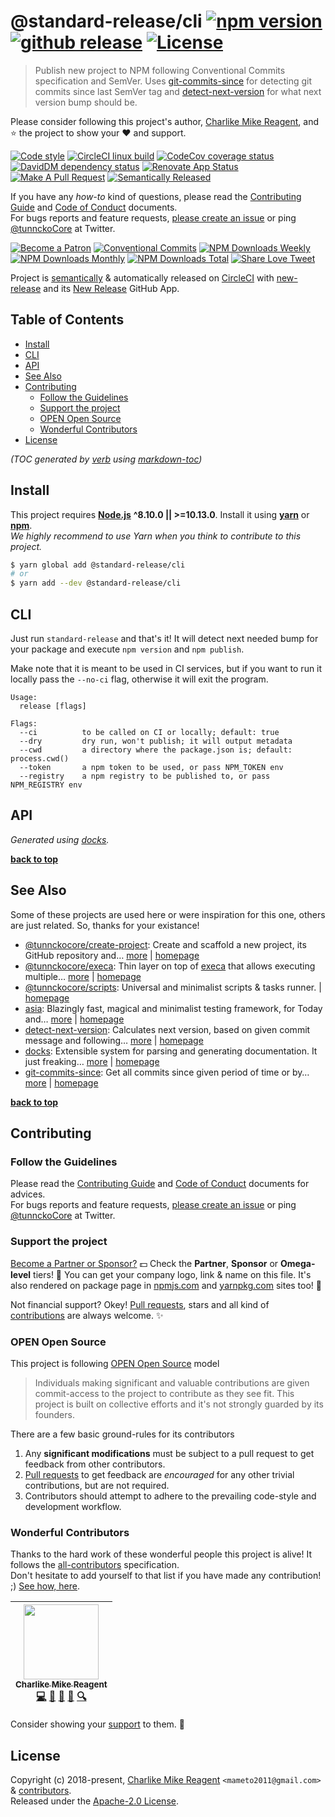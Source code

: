 # @standard-release/cli [![npm version][npmv-img]][npmv-url] [![github release][ghrelease-img]][ghrelease-url] [![License][license-img]][license-url]

> Publish new project to NPM following Conventional Commits specification and SemVer. Uses [git-commits-since][] for detecting git commits since last SemVer tag and [detect-next-version][] for what next version bump should be.

Please consider following this project's author, [Charlike Mike Reagent](https://github.com/tunnckoCore), and :star: the project to show your :heart: and support.

<div id="thetop"></div>

[![Code style][codestyle-img]][codestyle-url]
[![CircleCI linux build][linuxbuild-img]][linuxbuild-url]
[![CodeCov coverage status][codecoverage-img]][codecoverage-url]
[![DavidDM dependency status][dependencies-img]][dependencies-url]
[![Renovate App Status][renovateapp-img]][renovateapp-url]
[![Make A Pull Request][prs-welcome-img]][prs-welcome-url]
[![Semantically Released][new-release-img]][new-release-url]

If you have any _how-to_ kind of questions, please read the [Contributing Guide](./CONTRIBUTING.md) and [Code of Conduct](./CODE_OF_CONDUCT.md) documents.  
For bugs reports and feature requests, [please create an issue][open-issue-url] or ping
[@tunnckoCore](https://twitter.com/tunnckoCore) at Twitter.

[![Become a Patron][patreon-img]][patreon-url]
[![Conventional Commits][ccommits-img]][ccommits-url]
[![NPM Downloads Weekly][downloads-weekly-img]][npmv-url]
[![NPM Downloads Monthly][downloads-monthly-img]][npmv-url]
[![NPM Downloads Total][downloads-total-img]][npmv-url]
[![Share Love Tweet][shareb]][shareu]

Project is [semantically](https://semver.org) & automatically released on [CircleCI](https://circleci.com) with [new-release][] and its [New Release](https://github.com/apps/new-release) GitHub App.

<!-- Logo when needed:

<p align="center">
  <a href="https://github.com/tunnckoCore/release-cli">
    <img src="./media/logo.png" width="85%">
  </a>
</p>

-->

## Table of Contents

- [Install](#install)
- [CLI](#cli)
- [API](#api)
- [See Also](#see-also)
- [Contributing](#contributing)
  * [Follow the Guidelines](#follow-the-guidelines)
  * [Support the project](#support-the-project)
  * [OPEN Open Source](#open-open-source)
  * [Wonderful Contributors](#wonderful-contributors)
- [License](#license)

_(TOC generated by [verb](https://github.com/verbose/verb) using [markdown-toc](https://github.com/jonschlinkert/markdown-toc))_

## Install

This project requires [**Node.js**](https://nodejs.org) **^8.10.0 || >=10.13.0**. Install it using
[**yarn**](https://yarnpkg.com) or [**npm**](https://npmjs.com).  
_We highly recommend to use Yarn when you think to contribute to this project._

```bash
$ yarn global add @standard-release/cli
# or
$ yarn add --dev @standard-release/cli
```

## CLI

Just run `standard-release` and that's it!
It will detect next needed bump for your package and execute `npm version` and `npm publish`.

Make note that it is meant to be used in CI services, but if you want to run it locally pass
the `--no-ci` flag, otherwise it will exit the program.

```
Usage:
  release [flags]

Flags:
  --ci          to be called on CI or locally; default: true
  --dry         dry run, won't publish; it will output metadata
  --cwd         a directory where the package.json is; default: process.cwd()
  --token       a npm token to be used, or pass NPM_TOKEN env
  --registry    a npm registry to be published to, or pass NPM_REGISTRY env

```

## API

<!-- docks-start -->
_Generated using [docks](http://npm.im/docks)._

<!-- docks-end -->

**[back to top](#thetop)**

## See Also

Some of these projects are used here or were inspiration for this one, others are just related. So, thanks for your existance!

- [@tunnckocore/create-project](https://www.npmjs.com/package/@tunnckocore/create-project): Create and scaffold a new project, its GitHub repository and… [more](https://github.com/tunnckoCoreLabs/create-project) | [homepage](https://github.com/tunnckoCoreLabs/create-project "Create and scaffold a new project, its GitHub repository and contents")
- [@tunnckocore/execa](https://www.npmjs.com/package/@tunnckocore/execa): Thin layer on top of [execa][] that allows executing multiple… [more](https://github.com/tunnckoCoreLabs/execa) | [homepage](https://github.com/tunnckoCoreLabs/execa "Thin layer on top of [execa][] that allows executing multiple commands in parallel or in sequence")
- [@tunnckocore/scripts](https://www.npmjs.com/package/@tunnckocore/scripts): Universal and minimalist scripts & tasks runner. | [homepage](https://github.com/tunnckoCoreLabs/scripts "Universal and minimalist scripts & tasks runner.")
- [asia](https://www.npmjs.com/package/asia): Blazingly fast, magical and minimalist testing framework, for Today and… [more](https://github.com/olstenlarck/asia#readme) | [homepage](https://github.com/olstenlarck/asia#readme "Blazingly fast, magical and minimalist testing framework, for Today and Tomorrow")
- [detect-next-version](https://www.npmjs.com/package/detect-next-version): Calculates next version, based on given commit message and following… [more](https://github.com/tunnckoCoreLabs/detect-next-version) | [homepage](https://github.com/tunnckoCoreLabs/detect-next-version "Calculates next version, based on given commit message and following Conventional Commits")
- [docks](https://www.npmjs.com/package/docks): Extensible system for parsing and generating documentation. It just freaking… [more](https://github.com/tunnckoCore/docks) | [homepage](https://github.com/tunnckoCore/docks "Extensible system for parsing and generating documentation. It just freaking works!")
- [git-commits-since](https://www.npmjs.com/package/git-commits-since): Get all commits since given period of time or by… [more](https://github.com/tunnckoCoreLabs/git-commits-since) | [homepage](https://github.com/tunnckoCoreLabs/git-commits-since "Get all commits since given period of time or by default from latest git semver tag. Understands and follows both SemVer and the Conventional Commits specification.")

**[back to top](#thetop)**

## Contributing

### Follow the Guidelines

Please read the [Contributing Guide](./CONTRIBUTING.md) and [Code of Conduct](./CODE_OF_CONDUCT.md) documents for advices.  
For bugs reports and feature requests, [please create an issue][open-issue-url] or ping
[@tunnckoCore](https://twitter.com/tunnckoCore) at Twitter.

### Support the project

[Become a Partner or Sponsor?][patreon-url] :dollar: Check the **Partner**, **Sponsor** or **Omega-level** tiers! :tada: You can get your company logo, link & name on this file. It's also rendered on package page in [npmjs.com][npmv-url] and [yarnpkg.com](https://yarnpkg.com/en/package/@standard-release/cli) sites too! :rocket:

Not financial support? Okey! [Pull requests](https://github.com/tunnckoCoreLabs/contributing#opening-a-pull-request), stars and all kind of [contributions](https://opensource.guide/how-to-contribute/#what-it-means-to-contribute) are always
welcome. :sparkles:

### OPEN Open Source

This project is following [OPEN Open Source](http://openopensource.org) model

> Individuals making significant and valuable contributions are given commit-access to the project to contribute as they see fit. This project is built on collective efforts and it's not strongly guarded by its founders.

There are a few basic ground-rules for its contributors

1. Any **significant modifications** must be subject to a pull request to get feedback from other contributors.
2. [Pull requests](https://github.com/tunnckoCoreLabs/contributing#opening-a-pull-request) to get feedback are _encouraged_ for any other trivial contributions, but are not required.
3. Contributors should attempt to adhere to the prevailing code-style and development workflow.

### Wonderful Contributors

Thanks to the hard work of these wonderful people this project is alive! It follows the
[all-contributors](https://github.com/kentcdodds/all-contributors) specification.  
Don't hesitate to add yourself to that list if you have made any contribution! ;) [See how,
here](https://github.com/jfmengels/all-contributors-cli#usage).

<!-- ALL-CONTRIBUTORS-LIST:START - Do not remove or modify this section -->
<!-- prettier-ignore -->
| [<img src="https://avatars3.githubusercontent.com/u/5038030?v=4" width="120px;"/><br /><sub><b>Charlike Mike Reagent</b></sub>](https://tunnckocore.com)<br />[💻](https://github.com/tunnckoCore/release-cli/commits?author=tunnckoCore "Code") [📖](https://github.com/tunnckoCore/release-cli/commits?author=tunnckoCore "Documentation") [💬](#question-tunnckoCore "Answering Questions") [👀](#review-tunnckoCore "Reviewed Pull Requests") [🔍](#fundingFinding-tunnckoCore "Funding Finding") |
| :---: |

<!-- ALL-CONTRIBUTORS-LIST:END -->

Consider showing your [support](#support-the-project) to them. :sparkling_heart:

## License

Copyright (c) 2018-present, [Charlike Mike Reagent](https://tunnckocore.com) `<mameto2011@gmail.com>` & [contributors](#wonderful-contributors).  
Released under the [Apache-2.0 License][license-url].

<!-- Heading badges -->

[npmv-url]: https://www.npmjs.com/package/@standard-release/cli
[npmv-img]: https://badgen.net/npm/v/@standard-release/cli?icon=npm

[ghrelease-url]: https://github.com/tunnckoCore/release-cli/releases/latest
[ghrelease-img]: https://badgen.net/github/release/tunnckoCore/release-cli?icon=github
[license-url]: https://github.com/tunnckoCore/release-cli/blob/master/LICENSE

[license-img]: https://badgen.net/npm/license/@standard-release/cli

<!-- Front line badges -->

[codestyle-url]: https://github.com/airbnb/javascript
[codestyle-img]: https://badgen.net/badge/code%20style/airbnb/ff5a5f?icon=airbnb
[linuxbuild-url]: https://circleci.com/gh/tunnckoCore/release-cli/tree/master
[linuxbuild-img]: https://badgen.net/circleci/github/tunnckoCore/release-cli/master?label=build&icon=circleci
[codecoverage-url]: https://codecov.io/gh/tunnckoCore/release-cli
[codecoverage-img]: https://badgen.net/codecov/c/github/tunnckoCore/release-cli?icon=codecov
[dependencies-url]: https://david-dm.org/tunnckoCore/release-cli
[dependencies-img]: https://badgen.net/david/dep/tunnckoCore/release-cli?label=deps
[ccommits-url]: https://conventionalcommits.org/
[ccommits-img]: https://badgen.net/badge/conventional%20commits/v1.0.0/dfb317
[new-release-url]: https://ghub.io/new-release
[new-release-img]: https://badgen.net/badge/semantically/released/05c5ff

[downloads-weekly-img]: https://badgen.net/npm/dw/@standard-release/cli
[downloads-monthly-img]: https://badgen.net/npm/dm/@standard-release/cli
[downloads-total-img]: https://badgen.net/npm/dt/@standard-release/cli

[renovateapp-url]: https://renovatebot.com
[renovateapp-img]: https://badgen.net/badge/renovate/enabled/green
[prs-welcome-img]: https://badgen.net/badge/PRs/welcome/green
[prs-welcome-url]: http://makeapullrequest.com
[paypal-donate-url]: https://paypal.me/tunnckoCore/10
[paypal-donate-img]: https://badgen.net/badge/$/support/purple
[patreon-url]: https://www.patreon.com/bePatron?u=5579781
[patreon-img]: https://badgen.net/badge/patreon/tunnckoCore/F96854?icon=patreon
[patreon-sponsor-img]: https://badgen.net/badge/become/a%20sponsor/F96854?icon=patreon
[shareu]: https://twitter.com/intent/tweet?text=https://github.com/tunnckoCore/release-cli&via=tunnckoCore
[shareb]: https://badgen.net/badge/twitter/share/1da1f2?icon=twitter
[open-issue-url]: https://github.com/tunnckoCore/release-cli/issues/new

[detect-next-version]: https://github.com/tunnckoCoreLabs/detect-next-version
[execa]: https://github.com/sindresorhus/execa
[git-commits-since]: https://github.com/tunnckoCoreLabs/git-commits-since
[new-release]: https://github.com/tunnckoCoreLabs/new-release